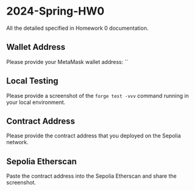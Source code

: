 # 2024-Spring-HW0

All the detailed specified in Homework 0 documentation.

## Wallet Address
Please provide your MetaMask wallet address: ``

## Local Testing
Please provide a screenshot of the `forge test -vvv` command running in your local environment.

## Contract Address
Please provide the contract address that you deployed on the Sepolia network.

## Sepolia Etherscan
Paste the contract address into the Sepolia Etherscan and share the screenshot.
